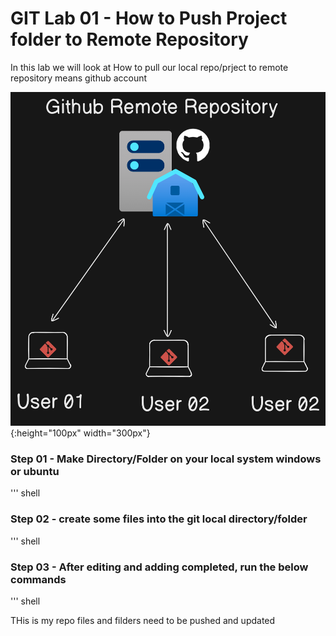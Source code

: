 # GIT Lab 01 - How to Push Project folder to Remote Repository

In this lab we will look at How to pull our local repo/prject to remote repository means github account


![Github Diagram](imges/diagram.png){:height="100px" width="300px"}

### Step 01 - Make Directory/Folder on your local system windows or ubuntu

''' shell


### Step 02 - create some files into the git local directory/folder

''' shell


### Step 03 - After editing and adding completed, run the below commands

''' shell

THis is my repo files  and filders need to be pushed and updated



